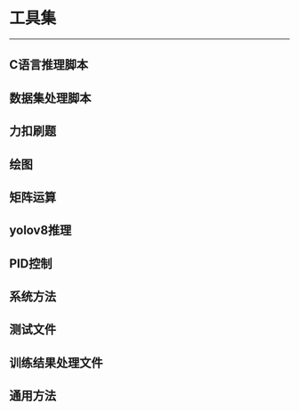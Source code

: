 # 工具集
---

## C语言推理脚本


## 数据集处理脚本


## 力扣刷题


## 绘图


## 矩阵运算


## yolov8推理


## PID控制


## 系统方法


## 测试文件


## 训练结果处理文件


## 通用方法


